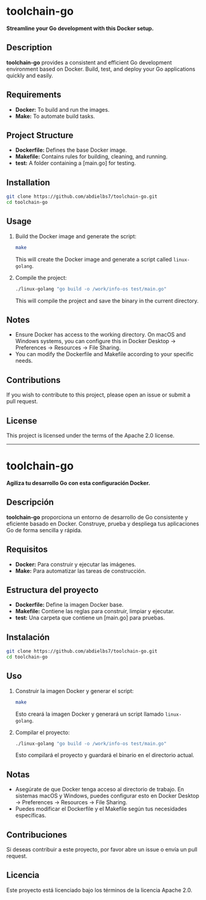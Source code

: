 # toolchain-go

**Streamline your Go development with this Docker setup.**

## Description

**toolchain-go** provides a consistent and efficient Go development environment based on Docker. Build, test, and deploy your Go applications quickly and easily.

## Requirements

* **Docker:** To build and run the images.
* **Make:** To automate build tasks.

## Project Structure

* **Dockerfile:** Defines the base Docker image.
* **Makefile:** Contains rules for building, cleaning, and running.
* **test:** A folder containing a [main.go] for testing.

## Installation

```bash
git clone https://github.com/abdielbs7/toolchain-go.git
cd toolchain-go
```

## Usage

1. Build the Docker image and generate the script:
    ```bash
    make
    ```
    This will create the Docker image and generate a script called `linux-golang`.

2. Compile the project:
    ```bash
    ./linux-golang "go build -o /work/info-os test/main.go"
    ```
    This will compile the project and save the binary in the current directory.

## Notes

- Ensure Docker has access to the working directory. On macOS and Windows systems, you can configure this in Docker Desktop -> Preferences -> Resources -> File Sharing.
- You can modify the Dockerfile and Makefile according to your specific needs.

## Contributions

If you wish to contribute to this project, please open an issue or submit a pull request.

## License

This project is licensed under the terms of the Apache 2.0 license.

---

# toolchain-go

**Agiliza tu desarrollo Go con esta configuración Docker.**

## Descripción

**toolchain-go** proporciona un entorno de desarrollo de Go consistente y eficiente basado en Docker. Construye, prueba y despliega tus aplicaciones Go de forma sencilla y rápida.

## Requisitos

* **Docker:** Para construir y ejecutar las imágenes.
* **Make:** Para automatizar las tareas de construcción.

## Estructura del proyecto

* **Dockerfile:** Define la imagen Docker base.
* **Makefile:** Contiene las reglas para construir, limpiar y ejecutar.
* **test:** Una carpeta que contiene un [main.go] para pruebas.

## Instalación

```bash
git clone https://github.com/abdielbs7/toolchain-go.git
cd toolchain-go
```

## Uso

1. Construir la imagen Docker y generar el script:
    ```bash
    make
    ```
    Esto creará la imagen Docker y generará un script llamado `linux-golang`.

2. Compilar el proyecto:
    ```bash
    ./linux-golang "go build -o /work/info-os test/main.go"
    ```
    Esto compilará el proyecto y guardará el binario en el directorio actual.

## Notas

- Asegúrate de que Docker tenga acceso al directorio de trabajo. En sistemas macOS y Windows, puedes configurar esto en Docker Desktop -> Preferences -> Resources -> File Sharing.
- Puedes modificar el Dockerfile y el Makefile según tus necesidades específicas.

## Contribuciones

Si deseas contribuir a este proyecto, por favor abre un issue o envía un pull request.

## Licencia

Este proyecto está licenciado bajo los términos de la licencia Apache 2.0.
